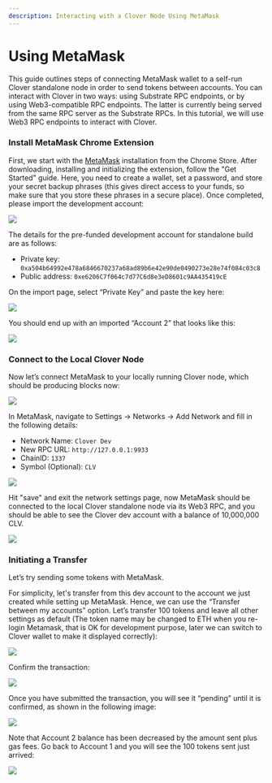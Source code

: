 ```yaml
---
description: Interacting with a Clover Node Using MetaMask
---
```


# Using MetaMask

This guide outlines steps of connecting MetaMask wallet to a self-run Clover standalone node in order to send tokens between accounts. You can interact with Clover in two ways: using Substrate RPC endpoints, or by using Web3-compatible RPC endpoints. The latter is currently being served from the same RPC server as the Substrate RPCs. In this tutorial, we will use Web3 RPC endpoints to interact with Clover.

### Install MetaMask Chrome Extension <a id="install-the-metamask-extension"></a>

First, we start with the [MetaMask](https://metamask.io/) installation from the Chrome Store. After downloading, installing and initializing the extension, follow the "Get Started" guide. Here, you need to create a wallet, set a password, and store your secret backup phrases \(this gives direct access to your funds, so make sure that you store these phrases in a secure place\). Once completed, please import the development account:

![](../../.gitbook/assets/image.png)

The details for the pre-funded development account for standalone build are as follows:

* Private key: `0xa504b64992e478a6846670237a68ad89b6e42e90de0490273e28e74f084c03c8`
* Public address: `0xe6206C7f064c7d77C6d8e3eD8601c9AA435419cE`

On the import page, select “Private Key” and paste the key here:

![](../../.gitbook/assets/image%20%283%29.png)

You should end up with an imported “Account 2” that looks like this:

![](../../.gitbook/assets/image%20%285%29.png)

### Connect to the Local Clover Node <a id="connect-to-the-local-moonbeam-node"></a>

Now let’s connect MetaMask to your locally running Clover node, which should be producing blocks now:

![](../../.gitbook/assets/1608540371482.jpg)

In MetaMask, navigate to Settings -&gt; Networks -&gt; Add Network and fill in the following details:

* Network Name: `Clover Dev`
* New RPC URL: `http://127.0.0.1:9933`
* ChainID: `1337`
* Symbol \(Optional\): `CLV`

![](../../.gitbook/assets/image%20%288%29.png)

Hit "save" and exit the network settings page, now MetaMask should be connected to the local Clover standalone node via its Web3 RPC, and you should be able to see the Clover dev account with a balance of 10,000,000 CLV.

![](../../.gitbook/assets/image%20%286%29.png)

### Initiating a Transfer <a id="initiating-a-transfer"></a>

Let’s try sending some tokens with MetaMask.

For simplicity, let's transfer from this dev account to the account we just created while setting up MetaMask. Hence, we can use the “Transfer between my accounts” option. Let’s transfer 100 tokens and leave all other settings as default \(The token name may be changed to ETH when you re-login Metamask,  that is OK for development purpose,  later we can switch to Clover wallet to make it displayed correctly\):

![](../../.gitbook/assets/image%20%287%29.png)

Confirm the transaction:

![](../../.gitbook/assets/image%20%281%29.png)

Once you have submitted the transaction, you will see it “pending” until it is confirmed, as shown in the following image:

![](../../.gitbook/assets/image%20%284%29.png)

Note that Account 2 balance has been decreased by the amount sent plus gas fees. Go back to Account 1 and you will see the 100 tokens sent just arrived:

![](../../.gitbook/assets/image%20%289%29.png)




